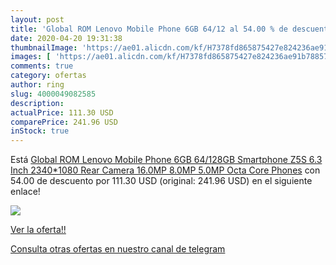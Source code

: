 ```yaml
---
layout: post
title: 'Global ROM Lenovo Mobile Phone 6GB 64/12 al 54.00 % de descuento'
date: 2020-04-20 19:31:38
thumbnailImage: 'https://ae01.alicdn.com/kf/H7378fd865875427e824236ae91b78857h/Global-ROM-Lenovo-Mobile-Phone-6GB-64-128GB-Smartphone-Z5S-6-3-Inch-2340-1080-Rear.jpg_350x350._SL200_.jpg'
images: [ 'https://ae01.alicdn.com/kf/H7378fd865875427e824236ae91b78857h/Global-ROM-Lenovo-Mobile-Phone-6GB-64-128GB-Smartphone-Z5S-6-3-Inch-2340-1080-Rear.jpg_350x350._SL200_.jpg' ]
comments: true
category: ofertas
author: ring
slug: 4000049082585
description:
actualPrice: 111.30 USD
comparePrice: 241.96 USD
inStock: true
---
```


Está [Global ROM Lenovo Mobile Phone 6GB 64/128GB Smartphone Z5S 6.3 Inch 2340*1080 Rear Camera 16.0MP 8.0MP 5.0MP Octa Core Phones](https://www.amazon.com/dp/4000049082585/?tag=redken08-20) con 54.00 de descuento por 111.30 USD (original: 241.96 USD) en el siguiente enlace!

[![](https://ae01.alicdn.com/kf/H7378fd865875427e824236ae91b78857h/Global-ROM-Lenovo-Mobile-Phone-6GB-64-128GB-Smartphone-Z5S-6-3-Inch-2340-1080-Rear.jpg_350x350._SL200_.jpg)](https://www.amazon.com/dp/4000049082585/?tag=redken08-20)

[Ver la oferta!!](https://www.amazon.com/dp/4000049082585/?tag=redken08-20)

[Consulta otras ofertas en nuestro canal de telegram](https://t.me/s/ofertas25)
